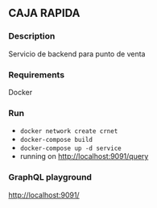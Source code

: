 ## CAJA RAPIDA
### Description
Servicio de backend para punto de venta

### Requirements
Docker

### Run
* ```docker network create crnet```
* ```docker-compose build ```
* ```docker-compose up -d service```
* running on [http://localhost:9091/query](http://localhost:9091/query)

### GraphQL playground 
 [http://localhost:9091/](http://localhost:9091/)